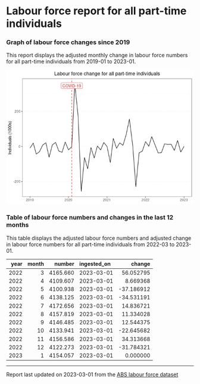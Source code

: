 Labour force report for all part-time individuals
================

### Graph of labour force changes since 2019

This report displays the adjusted monthly change in labour force numbers
for all part-time individuals from 2019-01 to 2023-01.

![](all_part-time_report_files/figure-gfm/unnamed-chunk-2-1.png)<!-- -->

### Table of labour force numbers and changes in the last 12 months

This table displays the adjusted labour force numbers and adjusted
change in labour force numbers for all part-time individuals from
2022-03 to 2023-01.

| year | month |   number | ingested_on |     change |
|-----:|------:|---------:|:------------|-----------:|
| 2022 |     3 | 4165.660 | 2023-03-01  |  56.052795 |
| 2022 |     4 | 4109.607 | 2023-03-01  |   8.669368 |
| 2022 |     5 | 4100.938 | 2023-03-01  | -37.186912 |
| 2022 |     6 | 4138.125 | 2023-03-01  | -34.531191 |
| 2022 |     7 | 4172.656 | 2023-03-01  |  14.836721 |
| 2022 |     8 | 4157.819 | 2023-03-01  |  11.334028 |
| 2022 |     9 | 4146.485 | 2023-03-01  |  12.544375 |
| 2022 |    10 | 4133.941 | 2023-03-01  | -22.645682 |
| 2022 |    11 | 4156.586 | 2023-03-01  |  34.313668 |
| 2022 |    12 | 4122.273 | 2023-03-01  | -31.784321 |
| 2023 |     1 | 4154.057 | 2023-03-01  |   0.000000 |

------------------------------------------------------------------------

Report last updated on 2023-03-01 from the [ABS labour force
dataset](https://www.abs.gov.au/statistics/labour/employment-and-unemployment/labour-force-australia/latest-release)
